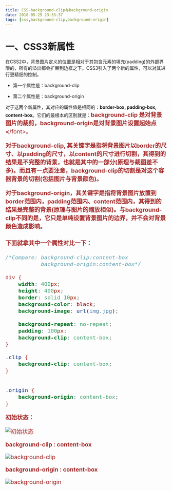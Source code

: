 ```yaml
---
title: CSS-background-clip与background-origin
date: 2018-05-25 23:33:37
tags: [css,background-clip,background-origin]
---
```


# 一、CSS3新属性

在CSS2中，背景图片定义的位置是相对于其包含元素的填充(padding)的外部界限的，所有的溢出都会扩展到边框之下。CSS3引入了两个新的属性，可以对其进行更精细的控制。

- 第一个属性是：background-clip 

- 第二个属性是：background-origin



对于这两个新属性，其对应的属性值是相同的：**border-box, padding-box, content-box**。它们的最根本的区别就是：<font color=#A52A2A size=4 >**background-clip 是对背景图片的裁剪，background-origin是对背景图片设置起始点<**/font>。 <br/>

**对于background-clip, 其关键字是指将背景图片以border的尺寸、以padding的尺寸，以content的尺寸进行切割，其得到的结果是不完整的背景，也就是其中的一部分(原理与截图差不多)。而且有一点要注意，background-clip的切割是对这个容器背景的切割(包括图片与背景颜色)。**<br/> 

**对于background-origin，其关键字是指将背景图片放置到border范围内，padding范围内、content范围内，其得到的结果是完整的背景(原理与图片的缩放相似)。与background-clip不同的是，它只是单纯设置背景图片的边界，并不会对背景颜色造成影响。**<br/>

<!--more--> 

#### 下面就拿其中一个属性对比一下： 

``` css
/*Compare: background-clip:content-box
           background-origin:content-box*/

div {
    width: 400px;
    height: 400px;
    border: solid 10px;
    background-color: black;
    background-image: url(img.jpg);

    background-repeat: no-repeat;
    padding: 100px;
    background-clip: content-box;
}

.clip {
    background-clip: content-box;
}


.origin {
    background-origin: content-box;
}
```

**初始状态：** 

![初始状态](CSS-background-clip与background-origin\20160923112242962.png)

 

 

**background-clip : content-box**

![background-clip](CSS-background-clip与background-origin\20160923112324666.png)

 

 

**background-origin : content-box**

![background-origin](CSS-background-clip与background-origin\20160923112404307.png)

 
